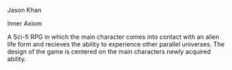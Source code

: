 Jason Khan

Inner Axiom

A Sci-fi RPG in which the main character comes into contact with an alien life form and recieves the ability to experience other parallel universes. The design of the game is centered on the main characters newly acquired ability.